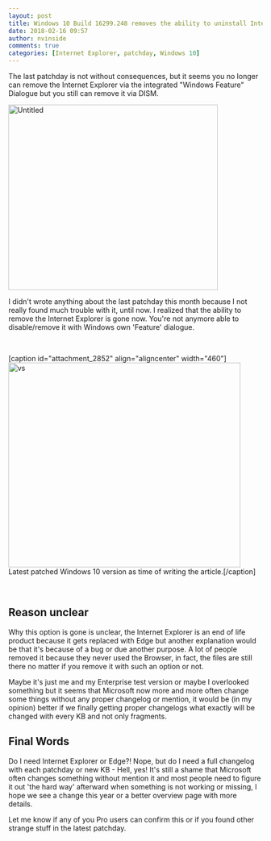 ```yaml
---
layout: post
title: Windows 10 Build 16299.248 removes the ability to uninstall Internet Explorer
date: 2018-02-16 09:57
author: nvinside
comments: true
categories: [Internet Explorer, patchday, Windows 10]
---
```

The last patchday is not without consequences, but it seems you no longer can remove the Internet Explorer via the integrated "Windows Feature" Dialogue but you still can remove it via DISM.

<img class=" size-full wp-image-2851 aligncenter" src="https://chefkochblog.files.wordpress.com/2018/02/untitled9.png" alt="Untitled" width="415" height="368" />

<!--more-->

I didn't wrote anything about the last patchday this month because I not really found much trouble with it, until now. I realized that the ability to remove the Internet Explorer is gone now. You're not anymore able to disable/remove it with Windows own 'Feature' dialogue.

&nbsp;

[caption id="attachment_2852" align="aligncenter" width="460"]<img class=" size-full wp-image-2852 aligncenter" src="https://chefkochblog.files.wordpress.com/2018/02/vs.png" alt="vs" width="460" height="406" /> Latest patched Windows 10 version as time of writing the article.[/caption]

&nbsp;

<h2>Reason unclear</h2>

Why this option is gone is unclear, the Internet Explorer is an end of life product because it gets replaced with Edge but another explanation would be that it's because of a bug or due another purpose. A lot of people removed it because they never used the Browser, in fact, the files are still there no matter if you remove it with such an option or not.

Maybe it's just me and my Enterprise test version or maybe I overlooked something but it seems that Microsoft now more and more often change some things without any proper changelog or mention, it would be (in my opinion) better if we finally getting proper changelogs what exactly will be changed with every KB and not only fragments.

<h2>Final Words</h2>

Do I need Internet Explorer or Edge?! Nope, but do I need a full changelog with each patchday or new KB - Hell, yes! It's still a shame that Microsoft often changes something without mention it and most people need to figure it out 'the hard way' afterward when something is not working or missing, I hope we see a change this year or a better overview page with more details.

Let me know if any of you Pro users can confirm this or if you found other strange stuff in the latest patchday.
